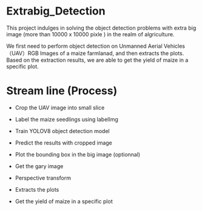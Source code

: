 # Extrabig_Detection
This project indulges in solving the object detection problems with extra big image (more than 10000 x 10000 pixle ) in the realm of algriculture.

We first need to perform object detection on  Unmanned Aerial Vehicles（UAV）RGB Images of a maize farmlanad, and then extracts the plots. Based on the extraction results, we are able to get the yield of maize in a specific plot.

# Stream line (Process)

* Crop the UAV image into small slice

* Label the maize seedlings using labelImg

* Train YOLOV8 object detection model

* Predict the results with cropped image

* Plot the bounding box in the big image (optionnal)

* Get the gary image

* Perspective transform

* Extracts the plots

* Get the yield of maize in a specific plot
